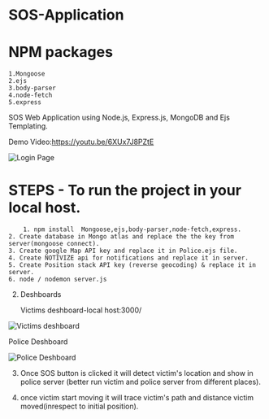 # SOS-Application
# NPM packages
    1.Mongoose
    2.ejs
    3.body-parser
    4.node-fetch
    5.express

SOS Web Application using Node.js, Express.js, MongoDB and Ejs Templating.

Demo Video:https://youtu.be/6XUx7J8PZtE

![Login Page](../master/projectscreenshots/screencapture1.png)


# STEPS - To run the project in your local host. 
        1. npm install  Mongoose,ejs,body-parser,node-fetch,express.
	2. Create database in Mongo atlas and replace the the key from server(mongoose connect). 
	3. Create google Map API key and replace it in Police.ejs file.
	4. Create NOTIVIZE api for notifications and replace it in server.
	5. Create Position stack API key (reverse geocoding) & replace it in server.
	6. node / nodemon server.js
	  

2. Deshboards
   
   Victims deshboard-local host:3000/
       
  ![Victims deshboard](https://github.com/Abusayid693/SOS-Application/blob/main/Screenshot%202021-03-07%20at%205.15.37%20PM.png)
      
   Police Deshboard
    
  ![Police Deshboard](https://github.com/Abusayid693/SOS-Application/blob/main/Screenshot%202021-03-07%20at%205.02.07%20PM.png)
      


3. Once SOS button is clicked it will detect victim's location and show in police server (better run victim and police server from different places). 

4. once victim start moving it will trace victim's path and distance victim moved(inrespect to initial position).

 
